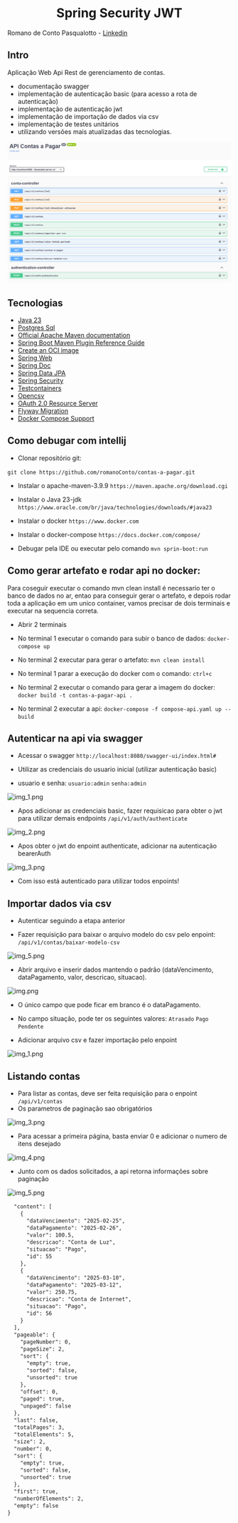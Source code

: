 <h1 align="center">
  Spring Security JWT
</h1>

Romano de Conto Pasqualotto - [Linkedin](www.linkedin.com/in/romano-de-conto-pasqualotto)

## Intro

Aplicação Web Api Rest de gerenciamento de contas.
- documentação swagger
- implementação de autenticação basic (para acesso a rota de autenticação)
- implementação de autenticação jwt
- implementação de importação de dados via csv
- implementação de testes unitários
- utilizando versões mais atualizadas das tecnologias.

![img.png](files/swagger.png)

## Tecnologias

* [Java 23](https://www.oracle.com/java/technologies/javase-jdk23-doc-downloads.html)
* [Postgres Sql](https://www.postgresql.org/docs/)
* [Official Apache Maven documentation](https://maven.apache.org/guides/index.html)
* [Spring Boot Maven Plugin Reference Guide](https://docs.spring.io/spring-boot/3.4.3/maven-plugin)
* [Create an OCI image](https://docs.spring.io/spring-boot/3.4.3/maven-plugin/build-image.html)
* [Spring Web](https://docs.spring.io/spring-boot/3.4.3/reference/web/servlet.html)
* [Spring Doc](https://springdoc.org)
* [Spring Data JPA](https://docs.spring.io/spring-boot/3.4.3/reference/data/sql.html#data.sql.jpa-and-spring-data)
* [Spring Security](https://spring.io/projects/spring-security)
* [Testcontainers](https://docs.spring.io/spring-boot/reference/testing/testcontainers.html)
* [Opencsv](https://opencsv.sourceforge.net)
* [OAuth 2.0 Resource Server](https://docs.spring.io/spring-security/reference/servlet/oauth2/resource-server/index.html)
* [Flyway Migration](https://docs.spring.io/spring-boot/3.4.3/how-to/data-initialization.html#howto.data-initialization.migration-tool.flyway)
* [Docker Compose Support](https://docs.spring.io/spring-boot/3.4.3/reference/features/dev-services.html#features.dev-services.docker-compose)

## Como debugar com intellij

- Clonar repositório git:

```git clone https://github.com/romanoConto/contas-a-pagar.git```

- Instalar o apache-maven-3.9.9
```https://maven.apache.org/download.cgi```

- Instalar o Java 23-jdk
```https://www.oracle.com/br/java/technologies/downloads/#java23```

- Instalar o docker
```https://www.docker.com```

- Instalar o docker-compose 
```https://docs.docker.com/compose/ ```

- Debugar pela IDE ou executar pelo comando
```mvn sprin-boot:run```

## Como gerar artefato e rodar api no docker:

Para coseguir executar o comando mvn clean install é necessario ter o banco de dados no ar, entao para conseguir gerar o artefato, e depois rodar toda a aplicação em um unico container, vamos precisar de dois terminais e executar na sequencia correta.

- Abrir 2 terminais
- No terminal 1 executar o comando para subir o banco de dados:
```docker-compose up```

- No terminal 2 executar para gerar o artefato:
```mvn clean install```

- No terminal 1 parar a execução do docker com o comando:
```ctrl+c```

- No terminal 2 executar o comando para gerar a imagem do docker:
```docker build -t contas-a-pagar-api .```

- No terminal 2 executar a api:
```docker-compose -f compose-api.yaml up --build```

## Autenticar na api via swagger

- Acessar o swagger
```http://localhost:8080/swagger-ui/index.html#```

- Utilizar as credenciais do usuario inicial (utilizar autenticação basic)
- usuario e senha:
```usuario:admin```
```senha:admin```

![img_1.png](files/autenticacao_basic.png)

- Apos adicionar as credenciais basic, fazer requisicao para obter o jwt para utilizar demais endpoints
```/api/v1/auth/authenticate```

![img_2.png](files/obter_jwt.png)

- Apos obter o jwt do enpoint authenticate, adicionar na autenticação bearerAuth 

![img_3.png](files/adicionar_jwt.png)

- Com isso está autenticado para utilizar todos enpoints!

## Importar dados via csv
- Autenticar seguindo a etapa anterior

- Fazer requisição para baixar o arquivo modelo do csv pelo enpoint:
```/api/v1/contas/baixar-modelo-csv```

![img_5.png](files/baixar_modelo_csv.png)

- Abrir arquivo e inserir dados mantendo o padrão (dataVencimento, dataPagamento, valor, descricao, situacao).

![img.png](files/formato_dados_csv.png)

- O único campo que pode ficar em branco é o dataPagamento.
- No campo situação, pode ter os seguintes valores:
```Atrasado```
```Pago```
```Pendente```

- Adicionar arquivo csv e fazer importação pelo enpoint

![img_1.png](files/adicionar_csv.png)

## Listando contas
- Para listar as contas, deve ser feita requisição para o enpoint
```/api/v1/contas```
- Os parametros de paginação sao obrigatórios

![img_3.png](files/paginacao_obrigatoria.png)

- Para acessar a primeira página, basta enviar 0 e adicionar o numero de itens desejado

![img_4.png](files/resultado_lista_contas.png)

- Junto com os dados solicitados, a api retorna informações sobre paginação

![img_5.png](files/informacoes_paginacao.png)

```{
  "content": [
    {
      "dataVencimento": "2025-02-25",
      "dataPagamento": "2025-02-26",
      "valor": 100.5,
      "descricao": "Conta de Luz",
      "situacao": "Pago",
      "id": 55
    },
    {
      "dataVencimento": "2025-03-10",
      "dataPagamento": "2025-03-12",
      "valor": 250.75,
      "descricao": "Conta de Internet",
      "situacao": "Pago",
      "id": 56
    }
  ],
  "pageable": {
    "pageNumber": 0,
    "pageSize": 2,
    "sort": {
      "empty": true,
      "sorted": false,
      "unsorted": true
    },
    "offset": 0,
    "paged": true,
    "unpaged": false
  },
  "last": false,
  "totalPages": 3,
  "totalElements": 5,
  "size": 2,
  "number": 0,
  "sort": {
    "empty": true,
    "sorted": false,
    "unsorted": true
  },
  "first": true,
  "numberOfElements": 2,
  "empty": false
}
```
